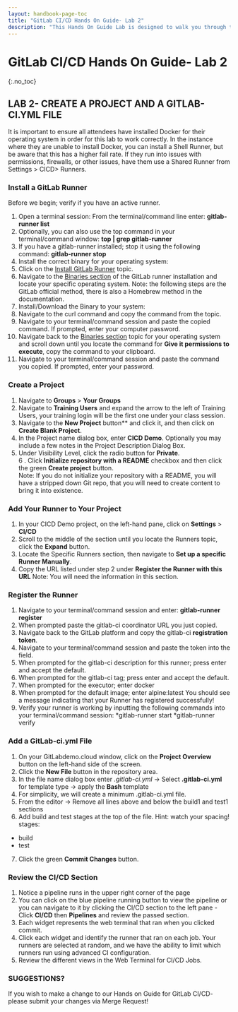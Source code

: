 ```yaml
---
layout: handbook-page-toc
title: "GitLab CI/CD Hands On Guide- Lab 2"
description: "This Hands On Guide Lab is designed to walk you through the lab exercises used in the GitLab CI/CD training course."
---
```

# GitLab CI/CD Hands On Guide- Lab 2
{:.no_toc}

## LAB 2- CREATE A PROJECT AND A GITLAB-CI.YML FILE

It is important to ensure all attendees have installed Docker for their operating system in order for this lab to work correctly. In the instance where they are unable to install Docker, you can install a Shell Runner, but be aware that this has a higher fail rate. If they run into issues with permissions, firewalls, or other issues, have them use a Shared Runner from Settings > CICD> Runners.

### Install a GitLab Runner 
Before we begin; verify if you have an active runner. 
1. Open a terminal session:  From the terminal/command line enter: **gitlab-runner list**
2. Optionally, you can also use the top command in your terminal/command window: **top | grep gitlab-runner**
3. If you have a gitlab-runner installed; stop it using the following command: **gitlab-runner stop**
4. Install the correct binary for your operating system:
5. Click on the [Install GitLab Runner](https://docs.gitlab.com/runner/install/) topic.  
6. Navigate to the [Binaries section](https://docs.gitlab.com/runner/install/#binaries) of the GitLab runner installation and locate your specific operating system.
Note: the following steps are the GitLab official method, there is also a Homebrew method in the documentation.
7. Install/Download the Binary to your system:
8. Navigate to the curl command and copy the command from the topic. 
9. Navigate to your terminal/command session and paste the copied command. If prompted, enter your computer password. 
10. Navigate back to the [Binaries section](https://docs.gitlab.com/runner/install/#binaries) topic for your operating system and scroll down until you locate the command for **Give it permissions to execute**, copy the command to your clipboard.
11. Navigate to your terminal/command session and paste the command you copied. If prompted, enter your password.

### Create a Project 
1. Navigate to **Groups** > **Your Groups** 
2. Navigate to **Training Users** and expand the arrow to the left of Training Users, your training login will be the first one under your class session. 
3. Navigate to the **New Project** button** and click it, and then click on **Create Blank Project**.
4. In the Project name dialog box, enter **CICD Demo**. Optionally you may include a few notes in the Project Description Dialog Box. 
5. Under Visibility Level, click the radio button for **Private**.  
6 . Click **Initialize repository with a README** checkbox and then click the green **Create project** button.  
Note: If you do not initialize your repository with a README, you will have a stripped down Git repo, that you will need to create content to bring it into existence.

### Add Your Runner to Your Project
1. In your CICD Demo project, on the left-hand pane, click on **Settings** > **CI/CD**
2. Scroll to the middle of the section until you locate the Runners topic, click the **Expand** button.
3. Locate the Specific Runners section, then navigate to **Set up a specific Runner Manually**.
4. Copy the URL listed under step 2 under **Register the Runner with this URL** 
Note:  You will need the information in this section.

### Register the Runner
1. Navigate to your terminal/command session and enter: **gitlab-runner register**
2. When prompted paste the gitlab-ci coordinator URL you just copied.
3. Navigate back to the GitLab platform and copy the gitlab-ci **registration token**.
4. Navigate to your terminal/command session and paste the token into the field.
5. When prompted for the gitlab-ci description for this runner; press enter and accept the default.
6. When prompted for the gitlab-ci tag; press enter and accept the default.
7. When prompted for the executor; enter docker
8. When prompted for the default image; enter alpine:latest
You should see a message indicating that your Runner has registered successfully!
9. Verify your runner is working by inputting the following commands into your terminal/command session: 
*gitlab-runner start
*gitlab-runner verify

### Add a GitLab-ci.yml File 
1. On your GitLabdemo.cloud window, click on the **Project Overview** button on the left-hand side of the screen.
2. Click the **New File** button in the repository area.
3. In the file name dialog box enter  *.gitlab-ci.yml* -> Select **.gitlab-ci.yml** for template type -> apply the **Bash** template 
4. For simplicity, we will create a minimum .gitlab-ci.yml file. 
5. From the editor -> Remove all lines above and below the build1 and test1 sections  
6. Add build and test stages at the top of the file.  Hint: watch your spacing! 
stages: 
- build 
- test 
7. Click the green **Commit Changes** button.

### Review the CI/CD Section 
1. Notice a pipeline runs in the upper right corner of the page  
2. You can click on the blue pipeline running button to view the pipeline or you can navigate to it by clicking the CI/CD section to the left pane - Click **CI/CD** then **Pipelines** and review the passed section.  
3. Each widget represents the web terminal that ran when you clicked commit. 
4. Click each widget and identify the runner that ran on each job.  Your runners are selected at random, and we have the ability to limit which runners run using advanced CI configuration. 
5. Review the different views in the Web Terminal for CI/CD Jobs. 


### SUGGESTIONS?

If you wish to make a change to our Hands on Guide for GitLab CI/CD- please submit your changes via Merge Request!
